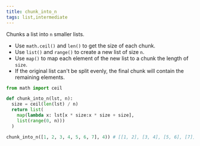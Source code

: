 ```yaml
---
title: chunk_into_n
tags: list,intermediate
---
```


Chunks a list into  `n`  smaller lists.
 
-   Use  `math.ceil()`  and  `len()`  to get the size of each chunk.
-   Use  `list()` and `range()`  to create a new list of size  `n`.
-   Use  `map()`  to map each element of the new list to a chunk the length of  `size`.
-   If the original list can't be split evenly, the final chunk will contain the remaining elements.

```py
from math import ceil

def chunk_into_n(lst, n):
  size = ceil(len(lst) / n)
  return list(
    map(lambda x: lst[x * size:x * size + size],
    list(range(0, n)))
  )
```

```py
chunk_into_n([1, 2, 3, 4, 5, 6, 7], 4)) # [[1, 2], [3, 4], [5, 6], [7]]
```
